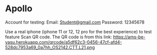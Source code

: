 # Apollo

Account for testing:
Email: Student@gmail.com
Password: 12345678

Use a real iphone (iphone 11 or 12, 12 pro for the best experience) to test feature Scan QR code.
The QR code is from this link: https://ams-be-yasu.herokuapp.com/qrcode/a5df62c3-0456-47cf-afd4-528dc7953a69_0a7hh_OS2142.CTT.L21.png


